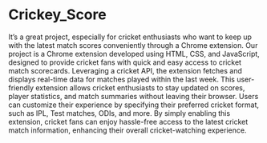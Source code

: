 # Crickey_Score

It’s a great project, especially for cricket enthusiasts who want to keep up with the latest match scores conveniently through a Chrome extension.
Our project is a Chrome extension developed using HTML, CSS, and JavaScript, designed to provide cricket fans with quick and easy access to cricket match scorecards. Leveraging a cricket API, the extension fetches and displays real-time data for matches played within the last week.
This user-friendly extension allows cricket enthusiasts to stay updated on scores, player statistics, and match summaries without leaving their browser. Users can customize their experience by specifying their preferred cricket format, such as IPL, Test matches, ODIs, and more. By simply enabling this extension, cricket fans can enjoy hassle-free access to the latest cricket match information, enhancing their overall cricket-watching experience.
